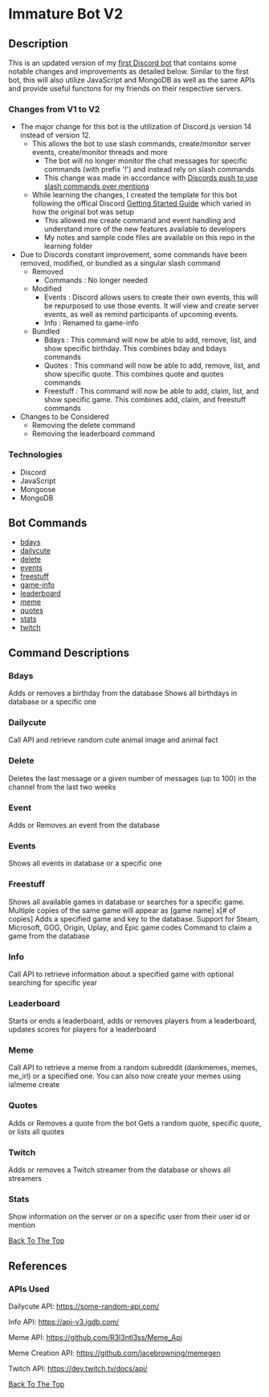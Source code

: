 # Immature Bot V2

## Description
This is an updated version of my [first Discord bot](https://github.com/parshsee/discordbot) that contains some notable changes and improvements as detailed below.
Similar to the first bot, this will also utilize JavaScript and MongoDB as well as the same APIs and provide useful functons for my friends on their respective servers.

### Changes from V1 to V2
- The major change for this bot is the utilization of Discord.js version 14 instead of version 12.
	- This allows the bot to use slash commands, create/monitor server events, create/monitor threads and more
		- The bot will no longer monitor the chat messages for specific commands (with prefix '!') and instead rely on slash commands
		- This change was made in accordance with [Discords push to use slash commands over mentions](https://support-dev.discord.com/hc/en-us/articles/6025578854295)
	- While learning the changes, I created the template for this bot following the offical Discord [Getting Started Guide](https://discordjs.guide/#before-you-begin) which varied in how the original bot was setup
		- This allowed me create command and event handling and understand more of the new features available to developers
		- My notes and sample code files are available on this repo in the learning folder
- Due to Discords constant improvement, some commands have been removed, modified, or bundled as a singular slash command
	- Removed
		- Commands			: No longer needed
	- Modified
		- Events			: Discord allows users to create their own events, this will be repurposed to use those events. It will view and create server events, as well as remind participants of upcoming events.
		- Info				: Renamed to game-info
	- Bundled
		- Bdays	: This command will now be able to add, remove, list, and show specific birthday. This combines bday and bdays commands
		- Quotes : This command will now be able to add, remove, list, and show specific quote. This combines quote and quotes commands
		- Freestuff : This command will now be able to add, claim, list, and show specific game. This combines add, claim, and freestuff commands
- Changes to be Considered
	- Removing the delete command
	- Removing the leaderboard command

### Technologies
- Discord
- JavaScript
- Mongoose
- MongoDB

## Bot Commands
- [bdays](#bdays)
- [dailycute](#dailycute)
- [delete](#delete)
- [events](#events)
- [freestuff](#freestuff)
- [game-info](#game-info)
- [leaderboard](#leaderboard)
- [meme](#meme)
- [quotes](#quotes)
- [stats](#stats)
- [twitch](#twitch)


## Command Descriptions
### Bdays
Adds or removes a birthday from the database
Shows all birthdays in database or a specific one
### Dailycute
Call API and retrieve random cute animal image and animal fact
### Delete
Deletes the last message or a given number of messages (up to 100) in the channel from the last two weeks
### Event
Adds or Removes an event from the database
### Events
Shows all events in database or a specific one
### Freestuff
Shows all available games in database or searches for a specific game. Multiple copies of the same game will appear as [game name] x[# of copies]
Adds a specified game and key to the database. Support for Steam, Microsoft, GOG, Origin, Uplay, and Epic game codes
Command to claim a game from the database
### Info
Call API to retrieve information about a specified game with optional searching for specific year
### Leaderboard
Starts or ends a leaderboard, adds or removes players from a leaderboard, updates scores for players for a leaderboard
### Meme
Call API to retrieve a meme from a random subreddit (dankmemes, memes, me_irl) or a specified one. You can also now create your memes using ia!meme create
### Quotes
Adds or Removes a quote from the bot
Gets a random quote, specific quote, or lists all quotes
### Twitch
Adds or removes a Twitch streamer from the database or shows all streamers
### Stats
Show information on the server or on a specific user from their user id or mention

[Back To The Top](#Immature-Bot-V2)

## References
### APIs Used
Dailycute API: 	https://some-random-api.com/

Info API: https://api-v3.igdb.com/

Meme API: https://github.com/R3l3ntl3ss/Meme_Api

Meme Creation API: https://github.com/jacebrowning/memegen

Twitch API: https://dev.twitch.tv/docs/api/

[Back To The Top](#Immature-Bot-V2)